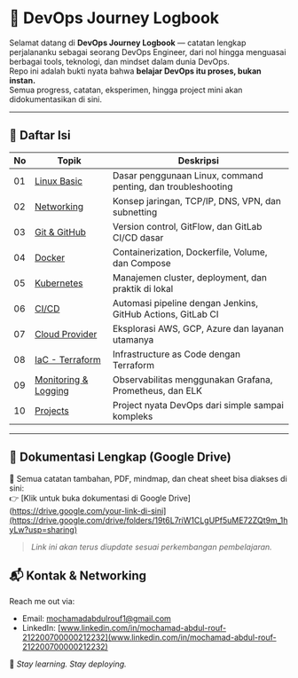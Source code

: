 # 🚀 DevOps Journey Logbook

Selamat datang di **DevOps Journey Logbook** — catatan lengkap perjalananku sebagai seorang DevOps Engineer, dari nol hingga menguasai berbagai tools, teknologi, dan mindset dalam dunia DevOps.  
Repo ini adalah bukti nyata bahwa **belajar DevOps itu proses, bukan instan.**  
Semua progress, catatan, eksperimen, hingga project mini akan didokumentasikan di sini.

---

## 🧭 Daftar Isi

| No | Topik | Deskripsi |
|----|-------|-----------|
| 01 | [Linux Basic](./01-linux-basic) | Dasar penggunaan Linux, command penting, dan troubleshooting |
| 02 | [Networking](./02-networking) | Konsep jaringan, TCP/IP, DNS, VPN, dan subnetting |
| 03 | [Git & GitHub](./03-git-github) | Version control, GitFlow, dan GitLab CI/CD dasar |
| 04 | [Docker](./04-docker) | Containerization, Dockerfile, Volume, dan Compose |
| 05 | [Kubernetes](./05-kubernetes) | Manajemen cluster, deployment, dan praktik di lokal |
| 06 | [CI/CD](./06-ci-cd) | Automasi pipeline dengan Jenkins, GitHub Actions, GitLab CI |
| 07 | [Cloud Provider](./07-cloud) | Eksplorasi AWS, GCP, Azure dan layanan utamanya |
| 08 | [IaC - Terraform](./08-iac-terraform) | Infrastructure as Code dengan Terraform |
| 09 | [Monitoring & Logging](./09-monitoring-logging) | Observabilitas menggunakan Grafana, Prometheus, dan ELK |
| 10 | [Projects](./10-projects) | Project nyata DevOps dari simple sampai kompleks |

---

## 📂 Dokumentasi Lengkap (Google Drive)

📎 Semua catatan tambahan, PDF, mindmap, dan cheat sheet bisa diakses di sini:  
👉 [Klik untuk buka dokumentasi di Google Drive](https://drive.google.com/your-link-di-sini](https://drive.google.com/drive/folders/19t6L7riW1CLgUPf5uME72ZQt9m_1hyLw?usp=sharing)

> *Link ini akan terus diupdate sesuai perkembangan pembelajaran.*

## 📬 Kontak & Networking

Reach me out via:

- Email: [mochamadabdulrouf1@gmail.com](mailto:mochamadabdulrouf1@gmail.com)
- LinkedIn: [www.linkedin.com/in/mochamad-abdul-rouf-212200700000212232](www.linkedin.com/in/mochamad-abdul-rouf-212200700000212232)

🎯 *Stay learning. Stay deploying.*
